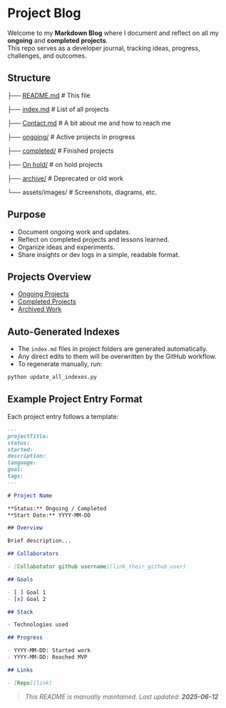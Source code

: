 # Project Blog

Welcome to my **Markdown Blog** where I document
 and reflect on all my **ongoing** and **completed projects**.  
This repo serves as a developer journal,
 tracking ideas, progress, challenges, and outcomes.

## Structure

├── [README.md](./README.md) # This file

├── [index.md](./index.md) # List of all projects

├── [Contact.md](./contact.md) # A bit about me and how to reach me

├── [ongoing/](./ongoing/index.md) # Active projects in progress

├── [completed/](./completed/index.md) # Finished projects

├── [On hold/](./on_hold/index.md) # on hold projects

├── [archive/](./archive/index.md) # Deprecated or old work

└── assets/images/ # Screenshots, diagrams, etc.

## Purpose

- Document ongoing work and updates.
- Reflect on completed projects and lessons learned.
- Organize ideas and experiments.
- Share insights or dev logs in a simple, readable format.

## Projects Overview

- [Ongoing Projects](./ongoing/)
- [Completed Projects](./completed/)
- [Archived Work](./archive/)

## Auto-Generated Indexes

- The `index.md` files in project folders are generated automatically.
- Any direct edits to them will be overwritten by the GitHub workflow.
- To regenerate manually, run:

```bash
python update_all_indexes.py
```

## Example Project Entry Format

Each project entry follows a template:

```markdown
---
projectTitle:
status: 
started:
description:
language: 
goal: 
tags:
---

# Project Name

**Status:** Ongoing / Completed  
**Start Date:** YYYY-MM-DD

## Overview

Brief description...

## Collaborators

- [Collabotator github username](link_their_github_user)

## Goals

- [ ] Goal 1
- [x] Goal 2

## Stack

- Technologies used

## Progress

- YYYY-MM-DD: Started work
- YYYY-MM-DD: Reached MVP

## Links

- [Repo](link)
```

> _This README is manually maintained. Last updated: **2025-06-12**_
